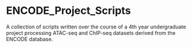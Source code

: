 # ENCODE_Project_Scripts

A collection of scripts written over the course of a 4th year undergraduate project processing ATAC-seq and ChIP-seq datasets derived from the ENCODE database.
